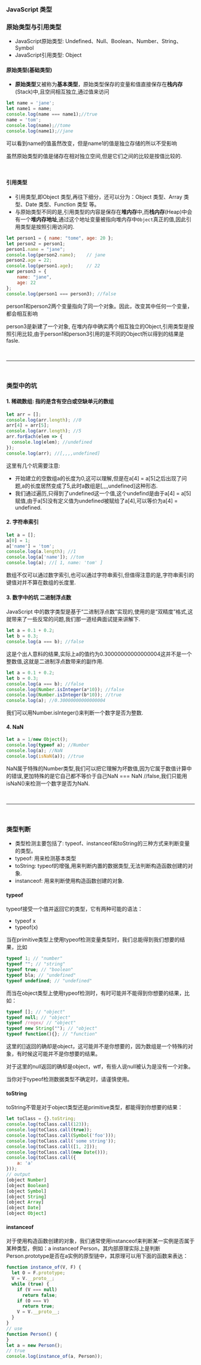### JavaScript 类型

### 原始类型与引用类型
- JavaScript原始类型: Undefined、Null、Boolean、Number、String、Symbol 
- JavaScript引用类型: Object 


#### 原始类型(基础类型)
- **原始类型**又被称为**基本类型**，原始类型保存的变量和值直接保存在**栈内存**(Stack)中,且空间相互独立,通过值来访问

```js
let name = 'jane';
let name1 = name;
console.log(name === name1);//true
name = 'tom';
console.log(name);//tome
console.log(name1);//jane
```
可以看到name的值虽然改变，但是name1的值是独立存储的所以不受影响

虽然原始类型的值是储存在相对独立空间,但是它们之间的比较是按值比较的.

&nbsp;

#### 引用类型
- 引用类型,即Object 类型,再往下细分，还可以分为：Object 类型、Array 类型、Date 类型、Function 类型 等。
- 与原始类型不同的是,引用类型的内容是保存在**堆内存**中,而**栈内存**(Heap)中会有一个**堆内存地址**,通过这个地址变量被指向堆内存中`Object`真正的值,因此引用类型是按照引用访问的.

```js
let person1 = { name: "tome", age: 20 };
let person2 = person1;
person1.name = "jane";
console.log(person2.name);    // jane
person2.age = 22;
console.log(person1.age);     // 22
var person3 = {
	name: "jane",
	age: 22
};
console.log(person1 === person3); //false
```
person1和person2两个变量指向了同一个对象。因此，改变其中任何一个变量，都会相互影响

person3是新建了一个对象, 在堆内存中确实两个相互独立的Object,引用类型是按照引用比较,由于person1和person3引用的是不同的Object所以得到的结果是fasle.

&emsp;

---
&emsp;

### 类型中的坑
#### 1. 稀疏数组: 指的是含有空白或空缺单元的数组

```js
let arr = [];
console.log(arr.length); //0
arr[4] = arr[5];
console.log(arr.length); //5
arr.forEach(elem => {
  console.log(elem); //undefined
});
console.log(arr); //[,,,,undefined]
```
这里有几个坑需要注意:

- 开始建立的空数组a的长度为0,这可以理解,但是在a[4] = a[5]之后出现了问题,a的长度居然变成了5,此时a数组是[,,,,undefined]这种形态.
- 我们通过遍历,只得到了undefined这一个值,这个undefind是由于a[4] = a[5]赋值,由于a[5]没有定义值为undefined被赋给了a[4],可以等价为a[4] = undefined.

#### 2. 字符串索引
```js
let a = [];
a[0] = 1;
a['name'] = 'tom';
console.log(a.length); //1
console.log(a['name']); //tom
console.log(a); //[ 1, name: 'tom' ]
```
数组不仅可以通过数字索引,也可以通过字符串索引,但值得注意的是,字符串索引的键值对并不算在数组的长度里.

#### 3. 数字中的坑 二进制浮点数
JavaScript 中的数字类型是基于“二进制浮点数”实现的,使用的是“双精度”格式,这就带来了一些反常的问题,我们那一道经典面试提来讲解下.

```js
let a = 0.1 + 0.2;
let b = 0.3;
console.log(a === b); //false
```
这是个出人意料的结果,实际上a的值约为0.30000000000000004这并不是一个整数值,这就是二进制浮点数带来的副作用.

```js
let a = 0.1 + 0.2;
let b = 0.3;
console.log(a === b); //false
console.log(Number.isInteger(a*10)); //false
console.log(Number.isInteger(b*10)); //true
console.log(a); //0.30000000000000004
```
我们可以用Number.isInteger()来判断一个数字是否为整数.

#### 4. NaN
```js
let a = 1/new Object();
console.log(typeof a); //Number
console.log(a); //NaN
console.log(isNaN(a)); //true
```
NaN属于特殊的Number类型,我们可以把它理解为坏数值,因为它属于数值计算中的错误,更加特殊的是它自己都不等价于自己NaN === NaN //false,我们只能用isNaN()来检测一个数字是否为NaN.

&emsp;

---

&emsp;

### 类型判断
- 类型检测主要包括了: typeof、instanceof和toString的三种方式来判断变量的类型。
- typeof: 用来检测基本类型
- toString: typeof的增强,用来判断内置的数据类型,无法判断构造函数创建的对象.
- instanceof: 用来判断使用构造函数创建的对象.

#### typeof
typeof接受一个值并返回它的类型，它有两种可能的语法：
- typeof x
- typeof(x)
  
当在primitive类型上使用typeof检测变量类型时，我们总能得到我们想要的结果，比如
```js
typeof 1; // "number"
typeof ""; // "string"
typeof true; // "boolean"
typeof bla; // "undefined"
typeof undefined; // "undefined"
```
而当在object类型上使用typeof检测时，有时可能并不能得到你想要的结果，比如：
```js
typeof []; // "object"
typeof null; // "object"
typeof /regex/ // "object"
typeof new String(""); // "object"
typeof function(){}; // "function"
```
这里的[]返回的确却是object，这可能并不是你想要的，因为数组是一个特殊的对象，有时候这可能并不是你想要的结果。

对于这里的null返回的确却是object，wtf，有些人说null被认为是没有一个对象。

当你对于typeof检测数据类型不确定时，请谨慎使用。

#### toString
toString不管是对于object类型还是primitive类型，都能得到你想要的结果：
```js
let toClass = {}.toString;
console.log(toClass.call(123));
console.log(toClass.call(true));
console.log(toClass.call(Symbol('foo')));
console.log(toClass.call('some string'));
console.log(toClass.call([1, 2]));
console.log(toClass.call(new Date()));
console.log(toClass.call({
    a: 'a'
}));
// output
[object Number]
[object Boolean]
[object Symbol]
[object String]
[object Array]
[object Date]
[object Object]
```

#### instanceof
对于使用构造函数创建的对象，我们通常使用instanceof来判断某一实例是否属于某种类型，例如：a instanceof Person，其内部原理实际上是判断Person.prototype是否在a实例的原型链中，其原理可以用下面的函数来表达：
```js
function instance_of(V, F) {
  let O = F.prototype;
  V = V.__proto__;
  while (true) {
    if (V === null)
      return false;
    if (O === V)
      return true;
    V = V.__proto__;
  }
}
// use
function Person() {
}
let a = new Person();
// true
console.log(instance_of(a, Person));
```